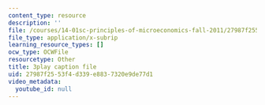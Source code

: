 ```yaml
---
content_type: resource
description: ''
file: /courses/14-01sc-principles-of-microeconomics-fall-2011/27987f2553f4d339e8837320e9de77d1_1jLfD9ulntU.srt
file_type: application/x-subrip
learning_resource_types: []
ocw_type: OCWFile
resourcetype: Other
title: 3play caption file
uid: 27987f25-53f4-d339-e883-7320e9de77d1
video_metadata:
  youtube_id: null
---
```

